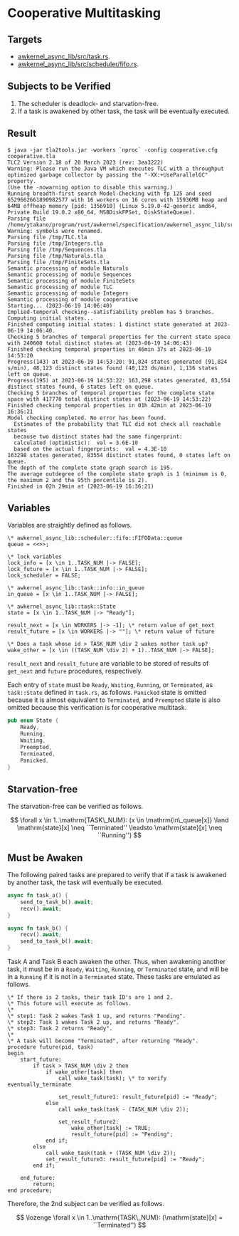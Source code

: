 # Cooperative Multitasking

## Targets

- [awkernel_async_lib/src/task.rs](../../../../../awkernel_async_lib/src/task.rs).
- [awkernel_async_lib/src/scheduler/fifo.rs](../../../../../awkernel_async_lib/src/scheduler/fifo.rs).

## Subjects to be Verified

1. The scheduler is deadlock- and starvation-free.
2. If a task is awakened by other task, the task will be eventually executed.

## Result

```text
$ java -jar tla2tools.jar -workers `nproc` -config cooperative.cfg cooperative.tla
TLC2 Version 2.18 of 20 March 2023 (rev: 3ea3222)
Warning: Please run the Java VM which executes TLC with a throughput optimized garbage collector by passing the "-XX:+UseParallelGC" property.
(Use the -nowarning option to disable this warning.)
Running breadth-first search Model-Checking with fp 125 and seed 6529662661890982577 with 16 workers on 16 cores with 15936MB heap and 64MB offheap memory [pid: 1356910] (Linux 5.19.0-42-generic amd64, Private Build 19.0.2 x86_64, MSBDiskFPSet, DiskStateQueue).
Parsing file /home/ytakano/program/rust/awkernel/specification/awkernel_async_lib/src/task/cooperative/cooperative.tla
Warning: symbols were renamed.
Parsing file /tmp/TLC.tla
Parsing file /tmp/Integers.tla
Parsing file /tmp/Sequences.tla
Parsing file /tmp/Naturals.tla
Parsing file /tmp/FiniteSets.tla
Semantic processing of module Naturals
Semantic processing of module Sequences
Semantic processing of module FiniteSets
Semantic processing of module TLC
Semantic processing of module Integers
Semantic processing of module cooperative
Starting... (2023-06-19 14:06:40)
Implied-temporal checking--satisfiability problem has 5 branches.
Computing initial states...
Finished computing initial states: 1 distinct state generated at 2023-06-19 14:06:40.
Checking 5 branches of temporal properties for the current state space with 240600 total distinct states at (2023-06-19 14:06:43)
Finished checking temporal properties in 46min 37s at 2023-06-19 14:53:20
Progress(143) at 2023-06-19 14:53:20: 91,824 states generated (91,824 s/min), 48,123 distinct states found (48,123 ds/min), 1,136 states left on queue.
Progress(195) at 2023-06-19 14:53:22: 163,298 states generated, 83,554 distinct states found, 0 states left on queue.
Checking 5 branches of temporal properties for the complete state space with 417770 total distinct states at (2023-06-19 14:53:22)
Finished checking temporal properties in 01h 42min at 2023-06-19 16:36:21
Model checking completed. No error has been found.
  Estimates of the probability that TLC did not check all reachable states
  because two distinct states had the same fingerprint:
  calculated (optimistic):  val = 3.6E-10
  based on the actual fingerprints:  val = 4.3E-10
163298 states generated, 83554 distinct states found, 0 states left on queue.
The depth of the complete state graph search is 195.
The average outdegree of the complete state graph is 1 (minimum is 0, the maximum 2 and the 95th percentile is 2).
Finished in 02h 29min at (2023-06-19 16:36:21)
```

## Variables

Variables are straightly defined as follows.

```
\* awkernel_async_lib::scheduler::fifo::FIFOData::queue
queue = <<>>;

\* lock variables
lock_info = [x \in 1..TASK_NUM |-> FALSE];
lock_future = [x \in 1..TASK_NUM |-> FALSE];
lock_scheduler = FALSE;

\* awkernel_async_lib::task::info::in_queue
in_queue = [x \in 1..TASK_NUM |-> FALSE];

\* awkernel_async_lib::task::State
state = [x \in 1..TASK_NUM |-> "Ready"];

result_next = [x \in WORKERS |-> -1]; \* return value of get_next
result_future = [x \in WORKERS |-> ""]; \* return value of future

\* Does a task whose id > TASK_NUM \div 2 wakes nother task up?
wake_other = [x \in ((TASK_NUM \div 2) + 1)..TASK_NUM |-> FALSE];
```

`result_next` and `result_future` are variable to be stored of results of
`get_next` and `future` procedures, respectively.

Each entry of `state` must be `Ready`, `Waiting`, `Running`, or `Terminated`,
as `task::State` defined in `task.rs`, as follows.
`Panicked` state is omitted because it is almost equivalent to `Terminated`,
and `Preempted` state is also omitted because this verification is for cooperative multitask.

```rust
pub enum State {
    Ready,
    Running,
    Waiting,
    Preempted,
    Terminated,
    Panicked,
}
```

## Starvation-free

The starvation-free can be verified as follows.

$$
\forall x \in 1..\mathrm{TASK\_NUM}:
    (x \in \mathrm{in\_queue[x]} \land \mathrm{state}[x] \neq ``Terminated'' \leadsto \mathrm{state}[x] \neq ``Running'')
$$

## Must be Awaken

The following paired tasks are prepared to verify that if a task is awakened by another task, the task will eventually be executed.

```rust
async fn task_a() {
    send_to_task_b().await;
    recv().await;
}

async fn task_b() {
    recv().await;
    send_to_task_b().await;
}
```
Task A and Task B each awaken the other.
Thus, when awakening another task, it must be in a `Ready`, `Waiting`, `Running`, or `Terminated` state, and will be in a `Running` if it is not in a `Terminated` state.
These tasks are emulated as follows.

```text
\* If there is 2 tasks, their task ID's are 1 and 2.
\* This future will execute as follows.
\*
\* step1: Task 2 wakes Task 1 up, and returns "Pending".
\* step2: Task 1 wakes Task 2 up, and returns "Ready".
\* step3: Task 2 returns "Ready".
\*
\* A task will become "Terminated", after returning "Ready".
procedure future(pid, task)
begin
    start_future:
        if task > TASK_NUM \div 2 then
            if wake_other[task] then
                call wake_task(task); \* to verify eventually_terminate

                set_result_future1: result_future[pid] := "Ready";
            else
                call wake_task(task - (TASK_NUM \div 2));

                set_result_future2:
                    wake_other[task] := TRUE;
                    result_future[pid] := "Pending";
            end if;
        else
            call wake_task(task + (TASK_NUM \div 2));
            set_result_future3: result_future[pid] := "Ready";
        end if;

    end_future:
        return;
end procedure;
```

Therefore, the 2nd subject can be verified as follows.

$$
\lozenge \forall x \in 1..\mathrm{TASK\_NUM}: (\mathrm{state}[x] = ``Terminated'')
$$
